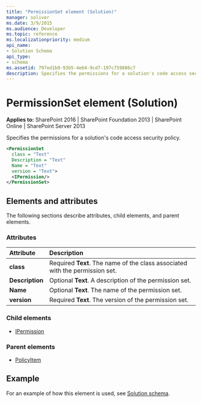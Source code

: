 ```yaml
---
title: "PermissionSet element (Solution)"
manager: soliver
ms.date: 3/9/2015
ms.audience: Developer
ms.topic: reference
ms.localizationpriority: medium
api_name:
- Solution Schema
api_type:
- schema
ms.assetid: 797ed1b9-93b5-4e64-9cd7-197c759886c7
description: Specifies the permissions for a solution's code access security policy.
---
```


# PermissionSet element (Solution)

**Applies to:** SharePoint 2016 | SharePoint Foundation 2013 | SharePoint Online | SharePoint Server 2013

Specifies the permissions for a solution's code access security policy.

```XML
<PermissionSet
  class = "Text"
  Description = "Text"
  Name = "Text"
  version = "Text">
  <IPermission/>
</PermissionSet>
```

## Elements and attributes

The following sections describe attributes, child elements, and parent elements.

### Attributes

|**Attribute**|**Description**|
|:-----|:-----|
|**class** <br/> |Required **Text**. The name of the class associated with the permission set.  <br/> |
|**Description** <br/> |Optional **Text**. A description of the permission set.  <br/> |
|**Name** <br/> |Optional **Text**. The name of the permission set.  <br/> |
|**version** <br/> |Required **Text**. The version of the permission set.  <br/> |

### Child elements

- [IPermission](ipermission-element-solution.md)

### Parent elements

- [PolicyItem](policyitem-element-solution.md)

## Example

For an example of how this element is used, see [Solution schema](solution-schema.md).
